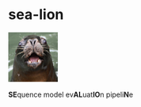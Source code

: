 # sea-lion

<img src="./Screen Shot 2022-03-08 at 12.06.51 PM.png" width="100" height='100'>

**SE**quence model ev**AL**uat**IO**n pipeli**N**e

